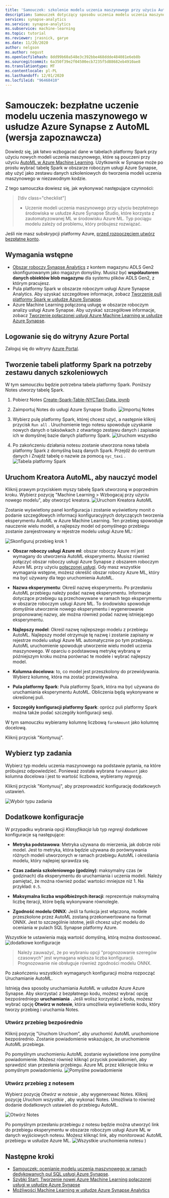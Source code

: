 ```yaml
---
title: 'Samouczek: szkolenie modelu uczenia maszynowego przy użyciu AutoML'
description: Samouczek dotyczący sposobu uczenia modelu uczenia maszynowego w usłudze Azure Synapse przy użyciu AutoML.
services: synapse-analytics
ms.service: synapse-analytics
ms.subservice: machine-learning
ms.topic: tutorial
ms.reviewer: jrasnick, garye
ms.date: 11/20/2020
author: nelgson
ms.author: negust
ms.openlocfilehash: 8dd99b60a548e3c392bbe468ddde484081e6eb8b
ms.sourcegitcommit: 6a350f39e2f04500ecb7235f5d88682eb4910ae8
ms.translationtype: MT
ms.contentlocale: pl-PL
ms.lasthandoff: 12/01/2020
ms.locfileid: "96468410"
---
```

# <a name="tutorial-code-free-machine-learning-model-training-in-azure-synapse-with-automl-preview"></a>Samouczek: bezpłatne uczenie modelu uczenia maszynowego w usłudze Azure Synapse z AutoML (wersja zapoznawcza)

Dowiedz się, jak łatwo wzbogacać dane w tabelach platformy Spark przy użyciu nowych modeli uczenia maszynowego, które są pouczeni przy użyciu [AutoML w Azure Machine Learning](https://docs.microsoft.com/azure/machine-learning/concept-automated-ml).  Użytkownik w Synapse może po prostu wybrać tabelę Spark w obszarze roboczym usługi Azure Synapse, aby użyć jako zestawu danych szkoleniowych do tworzenia modeli uczenia maszynowego w niezawodnym kodzie.

Z tego samouczka dowiesz się, jak wykonywać następujące czynności:

> [!div class="checklist"]
> - Uczenie modeli uczenia maszynowego przy użyciu bezpłatnego środowiska w usłudze Azure Synapse Studio, które korzysta z zautomatyzowanej ML w środowisku Azure ML. Typ pociągu modelu zależy od problemu, który próbujesz rozwiązać.

Jeśli nie masz subskrypcji platformy Azure, [przed rozpoczęciem utwórz bezpłatne konto](https://azure.microsoft.com/free/).

## <a name="prerequisites"></a>Wymagania wstępne

- [Obszar roboczy Synapse Analytics](../get-started-create-workspace.md) z kontem magazynu ADLS Gen2 skonfigurowanym jako magazyn domyślny. Musisz być **współautorem danych obiektów blob magazynu** dla systemu plików ADLS Gen2, z którym pracujesz.
- Pula platformy Spark w obszarze roboczym usługi Azure Synapse Analytics. Aby uzyskać szczegółowe informacje, zobacz [Tworzenie puli platformy Spark w usłudze Azure Synapse](../quickstart-create-sql-pool-studio.md).
- Azure Machine Learning połączoną usługę w obszarze roboczym analizy usługi Azure Synapse. Aby uzyskać szczegółowe informacje, zobacz [Tworzenie połączonej usługi Azure Machine Learning w usłudze Azure Synapse](quickstart-integrate-azure-machine-learning.md).

## <a name="sign-in-to-the-azure-portal"></a>Logowanie się do witryny Azure Portal

Zaloguj się do witryny [Azure Portal](https://portal.azure.com/).

## <a name="create-a-spark-table-for-training-dataset"></a>Tworzenie tabeli platformy Spark na potrzeby zestawu danych szkoleniowych

W tym samouczku będzie potrzebna tabela platformy Spark. Poniższy Notes utworzy tabelę Spark.

1. Pobierz Notes [Create-Spark-Table-NYCTaxi-Data. ipynb](https://go.microsoft.com/fwlink/?linkid=2149229)

1. Zaimportuj Notes do usługi Azure Synapse Studio.
![Importuj Notes](media/tutorial-automl-wizard/tutorial-automl-wizard-00a.png)

1. Wybierz pulę platformy Spark, której chcesz użyć, a następnie kliknij przycisk `Run all` . Uruchomienie tego notesu spowoduje uzyskanie nowych danych o taksówkach z otwartego zestawu danych i zapisanie ich w domyślnej bazie danych platformy Spark.
![Uruchom wszystko](media/tutorial-automl-wizard/tutorial-automl-wizard-00b.png)

1. Po zakończeniu działania notesu zostanie utworzona nowa tabela platformy Spark z domyślną bazą danych Spark. Przejdź do centrum danych i Znajdź tabelę o nazwie za pomocą `nyc_taxi` .
![Tabela platformy Spark](media/tutorial-automl-wizard/tutorial-automl-wizard-00c.png)

## <a name="launch-automl-wizard-to-train-a-model"></a>Uruchom Kreatora AutoML, aby nauczyć model

Kliknij prawym przyciskiem myszy tabelę Spark utworzoną w poprzednim kroku. Wybierz pozycję "Machine Learning > Wzbogacaj przy użyciu nowego modelu", aby otworzyć kreatora.
![Uruchom Kreatora AutoML](media/tutorial-automl-wizard/tutorial-automl-wizard-00d.png)

Zostanie wyświetlony panel konfiguracja i zostanie wyświetlony monit o podanie szczegółowych informacji konfiguracyjnych dotyczących tworzenia eksperymentu AutoML w Azure Machine Learning. Ten przebieg spowoduje nauczenie wielu modeli, a najlepszy model od pomyślnego przebiegu zostanie zarejestrowany w rejestrze modelu usługi Azure ML:

![Skonfiguruj przebieg krok 1](media/tutorial-automl-wizard/tutorial-automl-wizard-configure-run-00a.png)

- **Obszar roboczy usługi Azure ml**: obszar roboczy Azure ml jest wymagany do utworzenia AutoML eksperymentu. Musisz również połączyć obszar roboczy usługi Azure Synapse z obszarem roboczym Azure ML przy użyciu [połączonej usługi](quickstart-integrate-azure-machine-learning.md). Gdy masz wszystkie wymagania wstępne, możesz określić obszar roboczy Azure ML, który ma być używany dla tego uruchomienia AutoML.

- **Nazwa eksperymentu**: Określ nazwę eksperymentu. Po przesłaniu AutoML przebiegu należy podać nazwę eksperymentu. Informacje dotyczące przebiegu są przechowywane w ramach tego eksperymentu w obszarze roboczym usługi Azure ML. To środowisko spowoduje domyślnie utworzenie nowego eksperymentu i wygenerowanie proponowanej nazwy, ale można również podać nazwę istniejącego eksperymentu.

- **Najlepszy model**: Określ nazwę najlepszego modelu z przebiegu AutoML. Najlepszy model otrzymuje tę nazwę i zostanie zapisany w rejestrze modelu usługi Azure ML automatycznie po tym przebiegu. AutoML uruchomienie spowoduje utworzenie wielu modeli uczenia maszynowego. W oparciu o podstawową metrykę wybraną w późniejszym kroku można porównać te modele i wybrać najlepszy model.

- **Kolumna docelowa**: to, co model jest przeszkolony do przewidywania. Wybierz kolumnę, która ma zostać przewidywalna.

- **Pula platformy Spark**: Pula platformy Spark, która ma być używana do uruchamiania eksperymentu AutoML. Obliczenia będą wykonywane w określonej puli.

- **Szczegóły konfiguracji platformy Spark**: oprócz puli platformy Spark można także podać szczegóły konfiguracji sesji.

W tym samouczku wybieramy kolumnę liczbową `fareAmount` jako kolumnę docelową.

Kliknij przycisk "Kontynuuj".

## <a name="choose-task-type"></a>Wybierz typ zadania

Wybierz typ modelu uczenia maszynowego na podstawie pytania, na które próbujesz odpowiedzieć. Ponieważ została wybrana `fareAmount` jako kolumna docelowa i jest to wartość liczbowa, wybieramy *regresję*.

Kliknij przycisk "Kontynuuj", aby przeprowadzić konfigurację dodatkowych ustawień.

![Wybór typu zadania](media/tutorial-automl-wizard/tutorial-automl-wizard-configure-run-00b.png)

## <a name="additional-configurations"></a>Dodatkowe konfiguracje

W przypadku wybrania opcji *Klasyfikacja* lub typ *regresji* dodatkowe konfiguracje są następujące:

- **Metryka podstawowa**: Metryka używana do mierzenia, jak dobrze robi model. Jest to metryka, która będzie używana do porównywania różnych modeli utworzonych w ramach przebiegu AutoML i określania modelu, który najlepiej sprawdza się.

- **Czas zadania szkoleniowego (godziny)**: maksymalny czas (w godzinach) dla eksperymentu do uruchamiania i uczenia modeli. Należy pamiętać, że można również podać wartości mniejsze niż 1. Na przykład: `0.5`.

- **Maksymalna liczba współbieżnych iteracji**: reprezentuje maksymalną liczbę iteracji, które będą wykonywane równolegle.

- **Zgodność modelu ONNX**: Jeśli ta funkcja jest włączona, modele przeszkolone przez AutoML zostaną przekonwertowane na format ONNX. Jest to szczególnie istotne, jeśli chcesz użyć modelu do oceniania w pulach SQL Synapse platformy Azure.

Wszystkie te ustawienia mają wartość domyślną, którą można dostosować.
![dodatkowe konfiguracje](media/tutorial-automl-wizard/tutorial-automl-wizard-configure-run-00c.png)

> Należy zauważyć, że po wybraniu opcji "prognozowanie szeregów czasowych" jest wymagana większa liczba konfiguracji. Prognozowanie nie obsługuje również zgodności modelu ONNX.

Po zakończeniu wszystkich wymaganych konfiguracji można rozpocząć Uruchamianie AutoML.

Istnieją dwa sposoby uruchamiania AutoML w usłudze Azure Azure Synapse. Aby skorzystać z bezpłatnego kodu, możesz wybrać opcję bezpośredniego **uruchamiania** . Jeśli wolisz korzystać z kodu, możesz wybrać opcję **Otwórz w notesie**, która umożliwia wyświetlenie kodu, który tworzy przebieg i uruchamia Notes.

### <a name="create-run-directly"></a>Utwórz przebieg bezpośrednio

Kliknij pozycję "Uruchom Uruchom", aby uruchomić AutoML uruchomione bezpośrednio. Zostanie powiadomienie wskazujące, że uruchomienie AutoML przebiega.

Po pomyślnym uruchomieniu AutoML zostanie wyświetlone inne pomyślne powiadomienie. Możesz również kliknąć przycisk powiadomień, aby sprawdzić stan przesłania przebiegu.
Azure ML przez kliknięcie linku w pomyślnym powiadomieniu.
![Pomyślne powiadomienie](media/tutorial-automl-wizard/tutorial-automl-wizard-configure-run-00d.png)

### <a name="create-run-with-notebook"></a>Utwórz przebieg z notesem

Wybierz pozycję *Otwórz w notesie* , aby wygenerować Notes. Kliknij pozycję *Uruchom wszystkie* , aby wykonać Notes.
Umożliwia to również dodanie dodatkowych ustawień do przebiegu AutoML.

![Otwórz Notes](media/tutorial-automl-wizard/tutorial-automl-wizard-configure-run-00e.png)

Po pomyślnym przesłaniu przebiegu z notesu będzie można utworzyć link do przebiegu eksperymentu w obszarze roboczym usługi Azure ML w danych wyjściowych notesu. Możesz kliknąć link, aby monitorować AutoML przebiegu w usłudze Azure ML.
![Wszystkie uruchomienia notesu ](media/tutorial-automl-wizard/tutorial-automl-wizard-configure-run-00f.png) )

## <a name="next-steps"></a>Następne kroki

- [Samouczek: ocenianie modelu uczenia maszynowego w ramach dedykowanych pul SQL usługi Azure Synapse](tutorial-sql-pool-model-scoring-wizard.md).
- [Szybki Start: Tworzenie nowej Azure Machine Learning połączonej usługi w usłudze Azure Synapse](quickstart-integrate-azure-machine-learning.md)
- [Możliwości Machine Learning w usłudze Azure Synapse Analytics](what-is-machine-learning.md)
